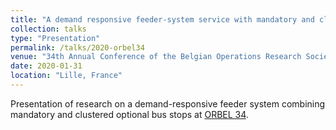 ```yaml
---
title: "A demand responsive feeder-system service with mandatory and clustered, optional bus stops"
collection: talks
type: "Presentation"
permalink: /talks/2020-orbel34
venue: "34th Annual Conference of the Belgian Operations Research Society (ORBEL 34)"
date: 2020-01-31
location: "Lille, France"
---
```


Presentation of research on a demand-responsive feeder system combining mandatory and clustered optional bus stops at [ORBEL 34](https://www.orbel.be/orbel34/progdetail.php?id=32#32).
